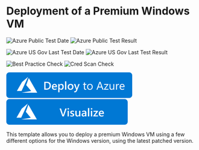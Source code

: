 # Deployment of a Premium Windows VM

![Azure Public Test Date](https://azurequickstartsservice.blob.core.windows.net/badges/201-premium-storage-windows-vm/PublicLastTestDate.svg)
![Azure Public Test Result](https://azurequickstartsservice.blob.core.windows.net/badges/201-premium-storage-windows-vm/PublicDeployment.svg)

![Azure US Gov Last Test Date](https://azurequickstartsservice.blob.core.windows.net/badges/201-premium-storage-windows-vm/FairfaxLastTestDate.svg)
![Azure US Gov Last Test Result](https://azurequickstartsservice.blob.core.windows.net/badges/201-premium-storage-windows-vm/FairfaxDeployment.svg)

![Best Practice Check](https://azurequickstartsservice.blob.core.windows.net/badges/201-premium-storage-windows-vm/BestPracticeResult.svg)
![Cred Scan Check](https://azurequickstartsservice.blob.core.windows.net/badges/201-premium-storage-windows-vm/CredScanResult.svg)

[![Deploy To Azure](https://raw.githubusercontent.com/Azure/azure-quickstart-templates/master/1-CONTRIBUTION-GUIDE/images/deploytoazure.svg?sanitize=true)]("https://portal.azure.com/#create/Microsoft.Template/uri/https%3A%2F%2Fraw.githubusercontent.com%2FAzure%2Fazure-quickstart-templates%2Fmaster%2F201-premium-storage-windows-vm%2Fazuredeploy.json")  [![Visualize](https://raw.githubusercontent.com/Azure/azure-quickstart-templates/master/1-CONTRIBUTION-GUIDE/images/visualizebutton.svg?sanitize=true)]("http://armviz.io/#/?load=https%3A%2F%2Fraw.githubusercontent.com%2FAzure%2Fazure-quickstart-templates%2Fmaster%2F201-premium-storage-windows-vm%2Fazuredeploy.json")
    


    


This template allows you to deploy a premium Windows VM using a few different options for the Windows version, using the latest patched version.

